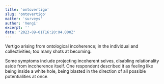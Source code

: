 ```yaml
---
title: 'ontovertigo'
slug: 'ontovertigo'
matter: 'surveys'
author: 'Vengi'
excerpt: ''
date: "2023-09-01T16:20:04.000Z"
---
```


Vertigo arising from ontological incoherence; in the individual and collectivities; too many shots at becoming.  

Some symptoms include projecting incoherent selves, disabling relationality aside from incoherence itself. One respondent described it as feeling like being inside a white hole, being blasted in the direction of all possible potentialities at once.